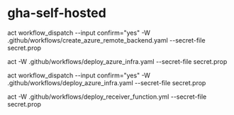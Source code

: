  # gha-self-hosted

<!-- Execute the azure remote backend --> 
 act workflow_dispatch --input confirm="yes" -W .github/workflows/create_azure_remote_backend.yaml --secret-file secret.prop


<!-- Execute azure infra creation -->

act -W .github/workflows/deploy_azure_infra.yaml --secret-file secret.prop

<!-- Destroy Azure infra -->
act workflow_dispatch --input confirm="yes" -W .github/workflows/deploy_azure_infra.yaml --secret-file secret.prop

act -W .github/workflows/deploy_receiver_function.yml --secret-file secret.prop